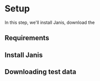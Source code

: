 # Setup

In this step, we'll install Janis, download the 

## Requirements

## Install Janis

## Downloading test data